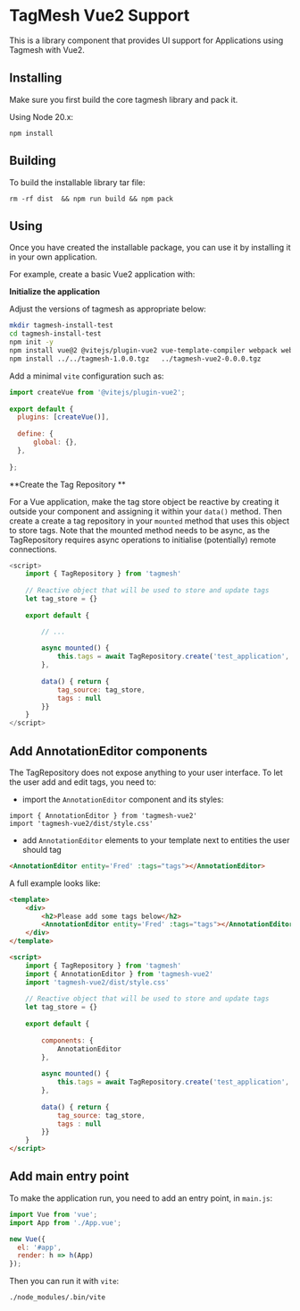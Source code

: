 # TagMesh Vue2 Support

This is a library component that provides UI support for Applications using Tagmesh
with Vue2.

## Installing

Make sure you first build the core tagmesh library and pack it.

Using Node 20.x:

```
npm install
```

## Building

To build the installable library tar file:

```
rm -rf dist  && npm run build && npm pack 
```


## Using

Once you have created the installable package, you can use it by installing it
in your own application.

For example, create a basic Vue2 application with:


**Initialize the application**

Adjust the versions of tagmesh as appropriate below:

```bash
mkdir tagmesh-install-test
cd tagmesh-install-test
npm init -y 
npm install vue@2 @vitejs/plugin-vue2 vue-template-compiler webpack webpack-cli 
npm install ../../tagmesh-1.0.0.tgz   ../tagmesh-vue2-0.0.0.tgz  
```

Add a minimal `vite` configuration such as:

```javascript
import createVue from '@vitejs/plugin-vue2';
                                            
export default {                            
  plugins: [createVue()],                   
                                            
  define: {                                 
      global: {},                           
  },                                        
                                            
};                                          
```

**Create the Tag Repository **

For a Vue application, make the tag store object be reactive by 
creating it outside your component and assigning it within your
`data()` method. Then create a create a tag repository in your 
`mounted` method that uses this object to store tags. Note that
the mounted method needs to be async, as the TagRepository
requires async operations to initialise (potentially)
remote connections.

```javascript
<script>
    import { TagRepository } from 'tagmesh'                                      
                                                                                
    // Reactive object that will be used to store and update tags                
    let tag_store = {}                                                           
                                                                                 
    export default {                                                             

        // ...
        
        async mounted() {                                                        
            this.tags = await TagRepository.create('test_application', tag_store)
        },                                                                       
                                                                                 
        data() { return {                                                        
            tag_source: tag_store,                                               
            tags : null                                                          
        }}                                                                       
    }                                                                            
</script>                                                                        
```

## Add AnnotationEditor components

The TagRepository does not expose anything to your user interface. To
let the user add and edit tags, you need to:

- import the `AnnotationEditor` component and its styles:

```
import { AnnotationEditor } from 'tagmesh-vue2'
import 'tagmesh-vue2/dist/style.css'
```

- add `AnnotationEditor` elements to your template next to 
  entities the user should tag

```html
<AnnotationEditor entity='Fred' :tags="tags"></AnnotationEditor>
```

A full example looks like:

```html
<template>
    <div>
        <h2>Please add some tags below</h2>
        <AnnotationEditor entity='Fred' :tags="tags"></AnnotationEditor>
    </div>
</template>

<script>
    import { TagRepository } from 'tagmesh'                                      
    import { AnnotationEditor } from 'tagmesh-vue2'
    import 'tagmesh-vue2/dist/style.css'
                                                                                 
    // Reactive object that will be used to store and update tags                
    let tag_store = {}                                                           
                                                                                 
    export default {                                                             
                                                                                 
        components: {                                                            
            AnnotationEditor                                                     
        },                                                                       
                                                                                 
        async mounted() {                                                        
            this.tags = await TagRepository.create('test_application', tag_store)
        },                                                                       
                                                                                 
        data() { return {                                                        
            tag_source: tag_store,                                               
            tags : null                                                          
        }}                                                                       
    }                                                                            
</script>                                                                        
```

## Add main entry point

To make the application run, you need to add an entry point, in `main.js`:

```javascript
import Vue from 'vue';
import App from './App.vue';

new Vue({
  el: '#app',
  render: h => h(App)
});
```

Then you can run it with `vite`:

```
./node_modules/.bin/vite
```
